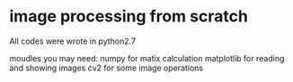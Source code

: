 # image processing from scratch


All codes were wrote in python2.7

moudles you may need:
    numpy for matix calculation
    matplotlib for reading and showing images
    cv2 for some image operations
